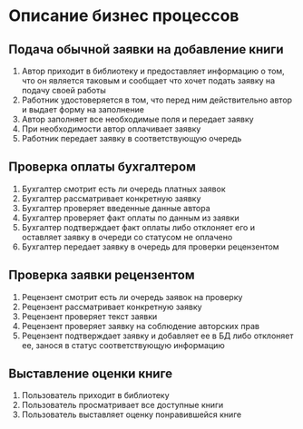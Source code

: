 # Описание бизнес процессов

## Подача обычной заявки на добавление книги

1.	Автор приходит в библиотеку и предоставляет информацию о том, что он является таковым и сообщает что хочет подать заявку на подачу своей работы
2.	Работник удостоверяется в том, что перед ним действительно автор и выдает форму на заполнение
3.	Автор заполняет все необходимые поля и передает заявку
4.	При необходимости автор оплачивает заявку
5.	Работник передает заявку в соответствующую очередь

## Проверка оплаты бухгалтером

1.	Бухгалтер смотрит есть ли очередь платных заявок
2.	Бухгалтер рассматривает конкретную заявку
3.	Бухгалтер проверяет введенные данные автора
4.	Бухгалтер проверяет факт оплаты по данным из заявки
5.	Бухгалтер подтверждает факт оплаты либо отклоняет его и оставляет заявку в очереди со статусом не оплачено
6.	Бухгалтер передает заявку в очередь для проверки рецензентом

## Проверка заявки рецензентом

1.	Рецензент смотрит есть ли очередь заявок на проверку
7.	Рецензент рассматривает конкретную заявку
2.	Рецензент проверяет текст заявки
3.	Рецензент проверяет заявку на соблюдение авторских прав
4.	Рецензент подтверждает заявку и добавляет ее в БД либо отклоняет ее, занося в статус соответствующую информацию

## Выставление оценки книге

1. Пользователь приходит в библиотеку
2. Пользователь просматривает все доступные книги
3. Пользователь выставляет оценку понравившейся книге


